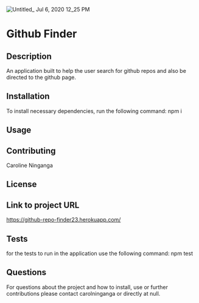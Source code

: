 ![Untitled_ Jul 6, 2020 12_25 PM](https://user-images.githubusercontent.com/33443452/86616695-38ef0c00-bf84-11ea-9fd4-41790e814760.gif)

# Github Finder

## Description
An application built to help the user search for github repos and also be directed to the github page.


## Installation

To install necessary dependencies, run the following command:
npm i

## Usage


## Contributing 
Caroline Ninganga

## License


## Link to project URL
https://github-repo-finder23.herokuapp.com/

## Tests

for the tests to run in the application use the following command:
npm test

## Questions

For questions about the project and how to install, use or further contributions please contact carolninganga or directly at null.

